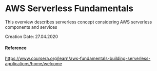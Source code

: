 # AWS Serverless Fundamentals

This overview describes serverless concept considering AWS serverless components and services

Creation Date: 27.04.2020

#### Reference
https://www.coursera.org/learn/aws-fundamentals-building-serverless-applications/home/welcome


